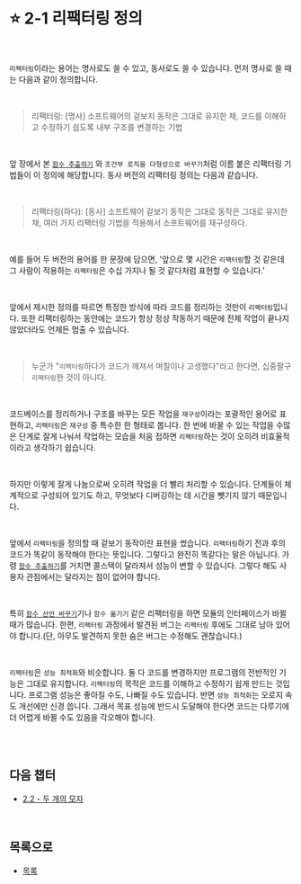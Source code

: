 # :star: 2-1 리팩터링 정의

<br>

`리팩터링`이라는 용어는 명사로도 쓸 수 있고, 동사로도 쓸 수 있습니다. 먼저 명사로 쓸 때는 다음과 같이 정의합니다.

<br>

> 리팩터링: [명사] 소프트웨어의 겉보지 동작은 그대로 유지한 채, 코드를 이해하고 수정하기 쉽도록 내부 구조를 변경하는 기법

<br>

앞 장에서 본 [`함수 추출하기`](https://github.com/Esoolgnah/Summary_of_Refactoring_2nd_Edition/blob/main/Notes/06_기본적인_리팩터링/06_01_함수_추출하기.md) 와 `조건부 로직을 다형성으로 바꾸기`처럼 이름 붙은 리팩터링 기법들이 이 정의에 해당합니다. 동사 버전의 리팩터링 정의는 다음과 같습니다.

<br>

> 리팩터링(하다): [동사] 소프트웨어 겉보기 동작은 그대로 동작은 그대로 유지한 채, 여러 가지 리팩터링 기법을 적용해서 소프트웨어를 재구성하다.

<br>

예를 들어 두 버전의 용어를 한 문장에 담으면, '앞으로 몇 시간은 `리팩터링`할 것 같은데 그 사람이 적용하는 `리팩터링`은 수십 가지나 될 것 같다처럼 표현할 수 있습니다.'

<br>

앞에서 제시한 정의를 따르면 특정한 방식에 따라 코드를 정리하는 것만이 `리팩터링`입니다. 또한 리팩터링하는 동안에는 코드가 항상 정상 작동하기 때문에 전체 작업이 끝나지 않았더라도 언제든 멈출 수 있습니다.

<br>

> 누군가 "`리팩터링`하다가 코드가 깨져서 며칠이나 고생했다"라고 한다면, 십중팔구 `리팩터링`한 것이 아니다.

<br>

코드베이스를 정리하거나 구조를 바꾸는 모든 작업을 `재구성`이라는 포괄적인 용어로 표현하고, `리팩터링`은 `재구성` 중 특수한 한 형태로 봅니다. 한 번에 바꿀 수 있는 작업을 수많은 단계로 잘게 나눠서 작업하는 모습을 처음 접하면 `리팩터링`하는 것이 오히려 비효율적이라고 생각하기 쉽습니다.

<br>

하지만 이렇게 잘게 나눔으로써 오히려 작업을 더 빨리 처리할 수 있습니다. 단계들이 체계적으로 구성되어 있기도 하고, 무엇보다 디버깅하는 데 시간을 뺏기지 않기 때문입니다.

<br>

앞에서 `리팩터링`을 정의할 때 겉보기 동작이란 표현을 썼습니다. `리팩터링`하기 전과 후의 코드가 똑같이 동작해야 한다는 뜻입니다. 그렇다고 완전히 똑같다는 말은 아닙니다. 가령 [`함수 추출하기`](https://github.com/Esoolgnah/Summary_of_Refactoring_2nd_Edition/blob/main/Notes/06_기본적인_리팩터링/06_01_함수_추출하기.md)를 거치면 콜스택이 달라져서 성능이 변할 수 있습니다. 그렇다 해도 사용자 관점에서는 달라지는 점이 없어야 합니다.

<br>

특히 [`함수 선언 바꾸기`](https://github.com/Esoolgnah/Summary_of_Refactoring_2nd_Edition/blob/main/Notes/06_기본적인_리팩터링/06_05_함수_선언_바꾸기.md)기나 `함수 옮기기` 같은 리팩터링을 하면 모듈의 인터페이스가 바뀔 때가 많습니다. 한편, `리팩터링` 과정에서 발견된 버그는 `리팩터링` 후에도 그대로 남아 있어야 합니다.(단, 아무도 발견하지 못한 숨은 버그는 수정해도 괜찮습니다.)

<br>

`리팩터링`은 `성능 최적화`와 비슷합니다. 둘 다 코드를 변경하지만 프로그램의 전반적인 기능은 그대로 유지합니다. `리팩터링`의 목적은 코드를 이해하고 수정하기 쉽게 만드는 것입니다. 프로그램 성능은 좋아질 수도, 나빠질 수도 있습니다. 반면 `성능 최적화`는 오로지 속도 개선에만 신경 씁니다. 그래서 목표 성능에 반드시 도달해야 한다면 코드는 다루기에 더 어렵게 바뀔 수도 있음을 각오해야 합니다.

<br>

<br>

## 다음 챕터

- [2.2 - 두 개의 모자](https://github.com/Esoolgnah/Summary_of_Refactoring_2nd_Edition/blob/main/Notes/02_리팩터링_원칙/02_02_두_개의_모자.md)

<br>

## 목록으로

- [목록](https://github.com/Esoolgnah/Summary_of_Refactoring_2nd_Edition/blob/main/Notes/02_리팩터링_원칙/02_00_리팩터링_원칙.md)
